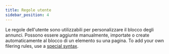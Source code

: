 ```yaml
---
title: Regole utente
sidebar_position: 4
---
```


Le regole dell'utente sono utilizzabili per personalizzare il blocco degli annunci. Possono essere aggiunte manualmente, importate o create automaticamente al blocco di un elemento su una pagina. To add your own filering rules, use a [special syntax](/general/ad-filtering/create-own-filters).

